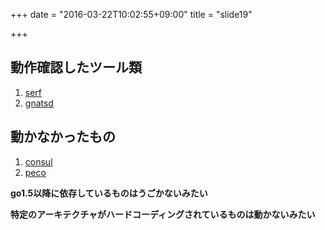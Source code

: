 +++
date = "2016-03-22T10:02:55+09:00"
title = "slide19"

+++
## 動作確認したツール類

1. [serf](https://github.com/hashicorp/serf)
2. [gnatsd](https://github.com/nats-io/gnatsd)

## 動かなかったもの
1. [consul](https://github.com/hashicorp/consul)
2. [peco](https://github.com/peco/peco)

**go1.5以降に依存しているものはうごかないみたい**

**特定のアーキテクチャがハードコーディングされているものは動かないみたい**
